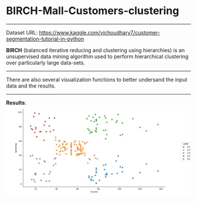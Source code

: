 # BIRCH-Mall-Customers-clustering
---
Dataset URL: https://www.kaggle.com/vjchoudhary7/customer-segmentation-tutorial-in-python

**BIRCH** (balanced iterative reducing and clustering using hierarchies) is an unsupervised data mining algorithm used to perform hierarchical clustering over particularly large data-sets.

---
There are also several visualization functions to better undersand the input data and the results.

---
**Results**:
![alt text](https://github.com/DACUS1995/BIRCH-Mall-Customers-clustering/blob/master/results/scatter_plot.jpg "Results")
